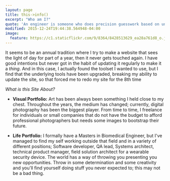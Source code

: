 ```yaml
---
layout: page
title: this->info()
excerpt: "Who am I?"
quote: 'An engineer is someone who does precision guesswork based on unreliable data provided by those of questionable knowledge.'
modified: 2015-12-24T19:44:38.564948-04:00
image:
  feature: https://c1.staticflickr.com/9/8364/8428513629_ea28a761d8_o.jpg
---
```


> 

It seems to be an annual tradition where I try to make a website that sees the light of day for part of a year, then it never gets touched again. I have good intentions but never got in the habit of updating it regularly to make it a *thing*. And in this case, I actually found the toolset I wanted to use, but I find that the underlying tools have been upgraded, breaking my ability to update the site, so that forced me to redo my site for the 8th time

*What is this Site About?*

* **Visual Portfolio:** Art has been always been something I held close to my chest. Throughout the years, the medium has changed; currently, digital photography has been the biggest player. From time to time, I freelance for individuals or small companies that do not have the budget to afford professional photographers but needs some images to bootstrap their future.

* **Life Portfolio:** I formally have a Masters in Biomedical Engineer, but I've managed to find my self working outside that field and in a variety of different positions; Software developer, QA lead, Systems architect, technical product manager, field solution architect for a wearable security device. The world has a way of throwing you presenting you new opportunities. Throw in some determination and some creativity and you'll find yourself doing stuff you never expected to; this may not be a bad thing.


